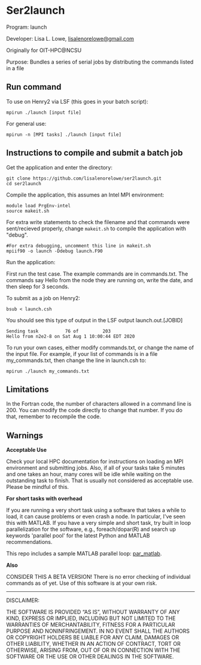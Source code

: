 # Ser2launch

Program: launch

Developer:  Lisa L. Lowe, lisalenorelowe@gmail.com 

Originally for OIT-HPC@NCSU

Purpose: Bundles a series of serial jobs by distributing the commands listed in a file

## Run command

To use on Henry2 via LSF (this goes in your batch script):
```
mpirun ./launch [input file]
```
    
For general use:
```
mpirun -n [MPI tasks] ./launch [input file]
```    

## Instructions to compile and submit a batch job

Get the application and enter the directory:
```
git clone https://github.com/lisalenorelowe/ser2launch.git
cd ser2launch
```    

Compile the application, this assumes an Intel MPI environment:
```
module load PrgEnv-intel
source makeit.sh
```

For extra write statements to check the filename and that commands were sent/recieved properly, change `makeit.sh` to compile the application with "debug".
```  
#For extra debugging, uncomment this line in makeit.sh
mpiif90 -o launch -Ddebug launch.F90    
```

Run the application:

First run the test case.  The example commands are in commands.txt.  The commands say Hello from the node they are running on, write the date, and then sleep for 3 seconds.

To submit as a job on Henry2:
```
bsub < launch.csh
```
    
You should see this type of output in the LSF output launch.out.[JOBID]
```
Sending task          76 of         203
Hello from n2e2-8 on Sat Aug 1 10:00:44 EDT 2020
```

To run your own cases, either modify commands.txt, or change the name of the input file.  For example, if your list of commands is in a file my_commands.txt, then change the line in launch.csh to:
```
mpirun ./launch my_commands.txt
```  

## Limitations

In the Fortran code, the number of characters allowed in a command line is 200.  You can modify the code directly to change that number.  If you do that, remember to recompile the code.


## Warnings

**Acceptable Use**

Check your local HPC documentation for instructions on loading an MPI environment and submitting jobs. Also, if all of your tasks take 5 minutes and one takes an hour, many cores will be idle while waiting on the outstanding task to finish.  That is usually not considered as acceptable use.  Please be mindful
of this.

**For short tasks with overhead**

If you are running a very short task using a software that takes a while to load, it can cause problems or even crash a node.  In particular, I've seen this with MATLAB.  If you have a very simple and short task, try built in loop parallelization for the software, e.g., foreach/dopar(R) and search up keywords 'parallel pool' for the latest Python and MATLAB recommendations.  

This repo includes a sample MATLAB parallel loop: [par_matlab](par_matlab). 

**Also**

CONSIDER THIS A BETA VERSION!  There is no error checking of individual commands as of yet.  Use of this software is at your own risk.

----

DISCLAIMER:

THE SOFTWARE IS PROVIDED “AS IS”, WITHOUT WARRANTY OF ANY KIND, EXPRESS OR IMPLIED, INCLUDING BUT NOT LIMITED TO THE WARRANTIES OF MERCHANTABILITY, FITNESS FOR A PARTICULAR PURPOSE AND NONINFRINGEMENT. IN NO EVENT SHALL THE AUTHORS OR COPYRIGHT HOLDERS BE LIABLE FOR ANY CLAIM, DAMAGES OR OTHER LIABILITY, WHETHER IN AN ACTION OF CONTRACT, TORT OR OTHERWISE, ARISING FROM, OUT OF OR IN CONNECTION WITH THE SOFTWARE OR THE USE OR OTHER DEALINGS IN THE SOFTWARE. 
